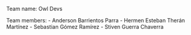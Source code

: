 Team name: Owl Devs

Team members:	- Anderson Barrientos Parra
		- Hermen Esteban Therán Martínez
		- Sebastian Gómez Ramírez
		- Stiven Guerra Chaverra
